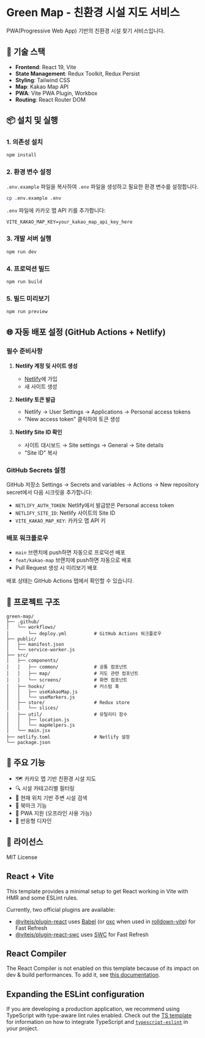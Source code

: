 # Green Map - 친환경 시설 지도 서비스

PWA(Progressive Web App) 기반의 친환경 시설 찾기 서비스입니다.

## 🚀 기술 스택

-   **Frontend**: React 19, Vite
-   **State Management**: Redux Toolkit, Redux Persist
-   **Styling**: Tailwind CSS
-   **Map**: Kakao Map API
-   **PWA**: Vite PWA Plugin, Workbox
-   **Routing**: React Router DOM

## 📦 설치 및 실행

### 1. 의존성 설치

```bash
npm install
```

### 2. 환경 변수 설정

`.env.example` 파일을 복사하여 `.env` 파일을 생성하고 필요한 환경 변수를 설정합니다.

```bash
cp .env.example .env
```

`.env` 파일에 카카오 맵 API 키를 추가합니다:

```
VITE_KAKAO_MAP_KEY=your_kakao_map_api_key_here
```

### 3. 개발 서버 실행

```bash
npm run dev
```

### 4. 프로덕션 빌드

```bash
npm run build
```

### 5. 빌드 미리보기

```bash
npm run preview
```

## 🌐 자동 배포 설정 (GitHub Actions + Netlify)

### 필수 준비사항

1. **Netlify 계정 및 사이트 생성**

    - [Netlify](https://netlify.com)에 가입
    - 새 사이트 생성

2. **Netlify 토큰 발급**

    - Netlify → User Settings → Applications → Personal access tokens
    - "New access token" 클릭하여 토큰 생성

3. **Netlify Site ID 확인**
    - 사이트 대시보드 → Site settings → General → Site details
    - "Site ID" 복사

### GitHub Secrets 설정

GitHub 저장소 Settings → Secrets and variables → Actions → New repository secret에서 다음 시크릿을 추가합니다:

-   `NETLIFY_AUTH_TOKEN`: Netlify에서 발급받은 Personal access token
-   `NETLIFY_SITE_ID`: Netlify 사이트의 Site ID
-   `VITE_KAKAO_MAP_KEY`: 카카오 맵 API 키

### 배포 워크플로우

-   `main` 브랜치에 push하면 자동으로 프로덕션 배포
-   `feat/kakao-map` 브랜치에 push하면 자동으로 배포
-   Pull Request 생성 시 미리보기 배포

배포 상태는 GitHub Actions 탭에서 확인할 수 있습니다.

## 📁 프로젝트 구조

```
green-map/
├── .github/
│   └── workflows/
│       └── deploy.yml          # GitHub Actions 워크플로우
├── public/
│   ├── manifest.json
│   └── service-worker.js
├── src/
│   ├── components/
│   │   ├── common/             # 공통 컴포넌트
│   │   ├── map/                # 지도 관련 컴포넌트
│   │   └── screens/            # 화면 컴포넌트
│   ├── hooks/                  # 커스텀 훅
│   │   ├── useKakaoMap.js
│   │   └── useMarkers.js
│   ├── store/                  # Redux store
│   │   └── slices/
│   ├── util/                   # 유틸리티 함수
│   │   ├── location.js
│   │   └── mapHelpers.js
│   └── main.jsx
├── netlify.toml                # Netlify 설정
└── package.json
```

## 🎯 주요 기능

-   🗺️ 카카오 맵 기반 친환경 시설 지도
-   🔍 시설 카테고리별 필터링
-   📍 현재 위치 기반 주변 시설 검색
-   🔖 북마크 기능
-   📱 PWA 지원 (오프라인 사용 가능)
-   🎨 반응형 디자인

## 📝 라이선스

MIT License

## React + Vite

This template provides a minimal setup to get React working in Vite with HMR and some ESLint rules.

Currently, two official plugins are available:

-   [@vitejs/plugin-react](https://github.com/vitejs/vite-plugin-react/blob/main/packages/plugin-react) uses [Babel](https://babeljs.io/) (or [oxc](https://oxc.rs) when used in [rolldown-vite](https://vite.dev/guide/rolldown)) for Fast Refresh
-   [@vitejs/plugin-react-swc](https://github.com/vitejs/vite-plugin-react/blob/main/packages/plugin-react-swc) uses [SWC](https://swc.rs/) for Fast Refresh

## React Compiler

The React Compiler is not enabled on this template because of its impact on dev & build performances. To add it, see [this documentation](https://react.dev/learn/react-compiler/installation).

## Expanding the ESLint configuration

If you are developing a production application, we recommend using TypeScript with type-aware lint rules enabled. Check out the [TS template](https://github.com/vitejs/vite/tree/main/packages/create-vite/template-react-ts) for information on how to integrate TypeScript and [`typescript-eslint`](https://typescript-eslint.io) in your project.
